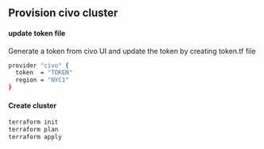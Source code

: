 ## Provision civo cluster
#### update token file
Generate a token from civo UI and update the token by creating token.tf file
```sh
provider "civo" {
  token  = "TOKEN"
  region = "NYC1"
}
```

#### Create cluster
```sh
terraform init
terraform plan
terraform apply 
```

